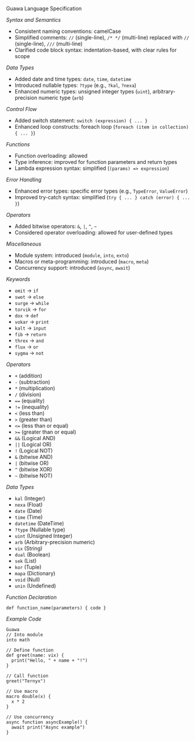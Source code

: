 

Guawa Language Specification

*Syntax and Semantics*

- Consistent naming conventions: camelCase
- Simplified comments: `//` (single-line), `/* */` (multi-line) replaced with `//` (single-line), `///` (multi-line)
- Clarified code block syntax: indentation-based, with clear rules for scope

*Data Types*

- Added date and time types: `date`, `time`, `datetime`
- Introduced nullable types: `?type` (e.g., `?kal`, `?nexa`)
- Enhanced numeric types: unsigned integer types (`uint`), arbitrary-precision numeric type (`arb`)

*Control Flow*

- Added switch statement: `switch (expression) { ... }`
- Enhanced loop constructs: foreach loop (`foreach (item in collection) { ... }`)

*Functions*

- Function overloading: allowed
- Type inference: improved for function parameters and return types
- Lambda expression syntax: simplified (`(params) => expression`)

*Error Handling*

- Enhanced error types: specific error types (e.g., `TypeError`, `ValueError`)
- Improved try-catch syntax: simplified (`try { ... } catch (error) { ... }`)

*Operators*

- Added bitwise operators: `&`, `|`, `^`, `~`
- Considered operator overloading: allowed for user-defined types

*Miscellaneous*

- Module system: introduced (`module`, `into`, `exto`)
- Macros or meta-programming: introduced (`macro`, `meta`)
- Concurrency support: introduced (`async`, `await`)

*Keywords*

- `omit` -> `if`
- `swot` -> `else`
- `surge` -> `while`
- `torvik` -> `for`
- `dox` -> `def`
- `vokar` -> `print`
- `kalt` -> `input`
- `fib` -> `return`
- `threx` -> `and`
- `flux` -> `or`
- `sygma` -> `not`

*Operators*

- `+` (addition)
- `-` (subtraction)
- `*` (multiplication)
- `/` (division)
- `==` (equality)
- `!=` (inequality)
- `<` (less than)
- `>` (greater than)
- `<=` (less than or equal)
- `>=` (greater than or equal)
- `&&` (Logical AND)
- `||` (Logical OR)
- `!` (Logical NOT)
- `&` (bitwise AND)
- `|` (bitwise OR)
- `^` (bitwise XOR)
- `~` (bitwise NOT)

*Data Types*

- `kal` (Integer)
- `nexa` (Float)
- `date` (Date)
- `time` (Time)
- `datetime` (DateTime)
- `?type` (Nullable type)
- `uint` (Unsigned Integer)
- `arb` (Arbitrary-precision numeric)
- `vix` (String)
- `dual` (Boolean)
- `sek` (List)
- `kor` (Tuple)
- `mapa` (Dictionary)
- `void` (Null)
- `unin` (Undefined)

*Function Declaration*

`def function_name(parameters) { code }`

*Example Code*

```
Guawa
// Into module
into math

// Define function
def greet(name: vix) {
  print("Hello, " + name + "!")
}

// Call function
greet("Ternyx")

// Use macro
macro double(x) {
  x * 2
}

// Use concurrency
async function asyncExample() {
  await print("Async example")
}
